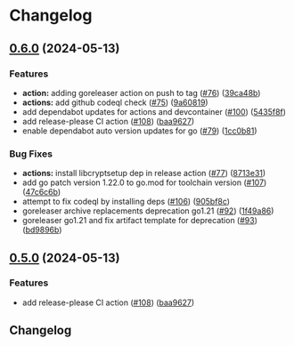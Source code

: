 # Changelog

## [0.6.0](https://github.com/derektamsen/luks2crypt/compare/v0.5.0...v0.6.0) (2024-05-13)


### Features

* **action:** adding goreleaser action on push to tag ([#76](https://github.com/derektamsen/luks2crypt/issues/76)) ([39ca48b](https://github.com/derektamsen/luks2crypt/commit/39ca48b979c8506d6c721c910df36bc56ef54d78))
* **actions:** add github codeql check ([#75](https://github.com/derektamsen/luks2crypt/issues/75)) ([9a60819](https://github.com/derektamsen/luks2crypt/commit/9a60819d26055db0376451ba83b25a860c5b5e18))
* add dependabot updates for actions and devcontainer ([#100](https://github.com/derektamsen/luks2crypt/issues/100)) ([5435f8f](https://github.com/derektamsen/luks2crypt/commit/5435f8f223d37597bb8c7b05170afab27fd6b0b8))
* add release-please CI action ([#108](https://github.com/derektamsen/luks2crypt/issues/108)) ([baa9627](https://github.com/derektamsen/luks2crypt/commit/baa9627b8c72508c4c1616b18abdd3898850292c))
* enable dependabot auto version updates for go ([#79](https://github.com/derektamsen/luks2crypt/issues/79)) ([1cc0b81](https://github.com/derektamsen/luks2crypt/commit/1cc0b81ac0e0912c290081da223b47ef69cde377))


### Bug Fixes

* **actions:** install libcryptsetup dep in release action ([#77](https://github.com/derektamsen/luks2crypt/issues/77)) ([8713e31](https://github.com/derektamsen/luks2crypt/commit/8713e31a5984da5ce0396f137bd69d53d894afb5))
* add go patch version 1.22.0 to go.mod for toolchain version ([#107](https://github.com/derektamsen/luks2crypt/issues/107)) ([47c6c6b](https://github.com/derektamsen/luks2crypt/commit/47c6c6b9e7577d65a8140b159ba9f581dc6915d6))
* attempt to fix codeql by installing deps ([#106](https://github.com/derektamsen/luks2crypt/issues/106)) ([905bf8c](https://github.com/derektamsen/luks2crypt/commit/905bf8c09ec62d0491ee1b8838d1a8b1885a2871))
* goreleaser archive replacements deprecation go1.21 ([#92](https://github.com/derektamsen/luks2crypt/issues/92)) ([1f49a86](https://github.com/derektamsen/luks2crypt/commit/1f49a8621cb6d14ac4eebb7c91a6b3819467b06a))
* goreleaser go1.21 and fix artifact template for deprecation ([#93](https://github.com/derektamsen/luks2crypt/issues/93)) ([bd9896b](https://github.com/derektamsen/luks2crypt/commit/bd9896b8390599e5daaa6dfe452726080d5668f1))

## [0.5.0](https://github.com/square/luks2crypt/compare/v0.4.8...v0.5.0) (2024-05-13)


### Features

* add release-please CI action ([#108](https://github.com/square/luks2crypt/issues/108)) ([baa9627](https://github.com/square/luks2crypt/commit/baa9627b8c72508c4c1616b18abdd3898850292c))

## Changelog
